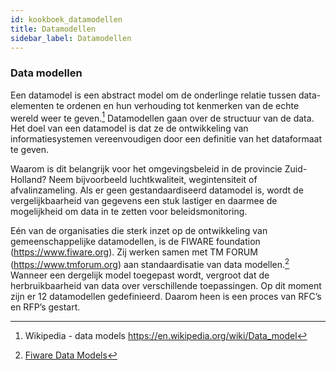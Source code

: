 ```yaml
---
id: kookboek_datamodellen
title: Datamodellen
sidebar_label: Datamodellen
---
```


### Data modellen
Een datamodel is een abstract model om de onderlinge relatie tussen data-elementen te ordenen en hun verhouding tot kenmerken van de echte wereld weer te geven.[^1] Datamodellen gaan over de structuur van de data. Het doel  van een datamodel is dat ze de ontwikkeling van informatiesystemen vereenvoudigen door een definitie van het dataformaat te geven.

Waarom is dit belangrijk voor het omgevingsbeleid in de provincie Zuid-Holland? Neem bijvoorbeeld luchtkwaliteit, wegintensiteit of afvalinzameling. Als er geen gestandaardiseerd datamodel is, wordt de vergelijkbaarheid van gegevens een stuk lastiger en daarmee de mogelijkheid om data in te zetten voor beleidsmonitoring.

Eén van de organisaties die sterk inzet op de ontwikkeling van gemeenschappelijke datamodellen, is de FIWARE foundation (https://www.fiware.org). Zij werken samen met TM FORUM (https://www.tmforum.org) aan standaardisatie van data modellen.[^2] Wanneer een dergelijk model toegepast wordt, vergroot dat de herbruikbaarheid van data over verschillende toepassingen. Op dit moment zijn er 12 datamodellen gedefinieerd. Daarom heen is een proces van RFC’s en RFP’s gestart.

[^1]: Wikipedia - data models https://en.wikipedia.org/wiki/Data_model
[^2]: [Fiware Data Models](https://www.fiware.org/developers/data-models/)
